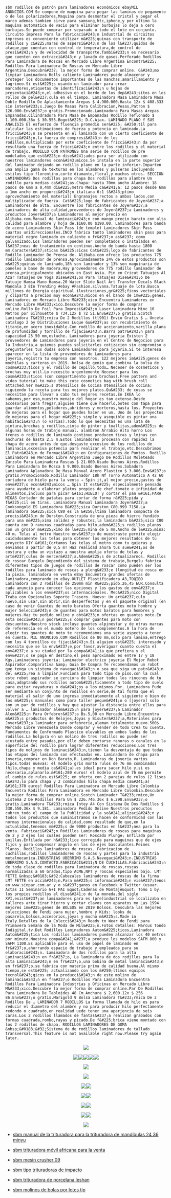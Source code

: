
```
sbm rodillos de patrón para laminadores económicos ebayMIL ANUNCIOS.COM Se compone de maquina para pegar las laminas de pegamento o de los polarizadores,Maquina para desmontar el cristal y pegar el marco ademas tambien sirve para samsung,htc,iphone,y por ultimo la maquina automatica de vacio para eliminar burbujas lo deja a cero burbujas.Se puede comprar por separado o todo el lote en conjunto. Circuito impreso Para la fabricaci&#243;n industrial de circuitos impresos es conveniente utilizar m&#225;quinas con transporte de rodillos y c&#225;maras de aspersi&#243;n de los l&#237;quidos de ataque,que cuentan con control de temperatura,de control de presi&#243;n y de velocidad de transporte.Tambi&#233;n es necesario que cuenten con extracci&#243;n y lavado de gases.Perforado Rodillos Para Laminadora De Roscas en Mercado Libre Argentina Encontr&#225; Rodillos Para Laminadora De Roscas en Mercado Libre Argentina.Descubr&#237; la mejor forma de comprar online. C&#243;mo limpiar Laminadora Rolls caliente Laminadores puede almacenar y proteger los documentos importantes de las manchas,amarillamiento y lagrimeo.Si est&#225;s usando un laminador para crear marcadores,etiquetas de identificaci&#243;n u hojas de presentaci&#243;n,el adhesivo en el borde de los dep&#243;sitos en los rollos de pel&#237;cula en el tiempo. Laminadora Masa Laminadora Masa Doble Rodillo De Aplastamiento Arepas $ 4.900.000.Hasta 12x $ 408.333 sin inter&#233;s.Juego De Masas Para Calibracion,Pesas,Patron $ 126.000.Env&#237;o gratis.Promocionado.Laminadora Para Masas Arepas Empanadas.Cilindradora Para Masa De Empanadas Rodillo Teflonado $ 1.100.000.36x $ 30.555.Bogot&#225; D.C.Ajax. LAMINADO PLANO Y SUS ANALISIS El esfuerzo de fluencia promedio ser&#225; &#250;til para calcular las estimaciones de fuerza y potencia en laminado.La fricci&#243;n se presenta en el laminado con un cierto coeficiente de fricci&#243;n,la fuerza de compresi&#243;n de los rodillos,multiplicada por este coeficiente de fricci&#243;n da por resultado una fuerza de fricci&#243;n entre los rodillos y el material de trabajo. RODILLO CON PATRONES Una serie de rodillos de pre modelados que est&#225;n dise&#241;ados para ser utilizado con nuestros laminadores econ&#243;micos.Se instala en la parte superior del laminador dejando un rodillo plano en la parte inferior.Imparten una amplia gama de texturas en los alambres y pulseras incluyendo estilos tipo florentino,corte diamante,floral,y muchos otros. SECCION LAMINADORAS Dos rodillos para chapa Dos rodillos para alambre Un rodillo para medias ca&#241;as.Chapa: hasta 70mm ancho Alambre: 18 pasos de 6mm a 0,4mm di&#225;metro Media ca&#241;a: 12 pasos desde 6mm a 1mm ancho en proporci&#243;n italiana 6:1 (&#243;ptimo aprovechamiento del material) Engranajes rectos a ambos lados,con multiplicador de fuerza. Cat&#225;logo de fabricantes de Joyer&#237;a Laminadores de alta. Encuentre los fabricantes de Joyer&#237;a Laminadores de alta calidad,proveedores de Joyer&#237;a Laminadores y productos Joyer&#237;a Laminadores al mejor precio en Alibaba.com.Manual de laminaci&#243;n con mango precio barato con alta calidad para alambre y hoja de.$160.00 $190.00. Laminadores para banda de acero Laminadores Skin Pass (de temple) Laminadores Skin Pass cuartos unidireccionales.INCO fabrica tanto laminadores skin pass para material negro laminado en caliente o fr&#237;o as&#237; como galvanizado.Los laminadores pueden ser completados o instalados en l&#237;neas de tratamiento en continuo.Ancho de banda hasta 1800 mm.Caracter&#237;sticas b&#225;sicas Cat&#225;logo de fabricantes de Rodillo Laminador De Prensa de. Alibaba.com ofrece los productos 775 rodillo laminador de prensa.Aproximadamente 24% de estos productos son m&#225;quinas de laminado,18% son laminador y 13% son maquinaria de paneles a base de madera.Hay proveedores de 775 rodillo laminador de prensa,principalmente ubicados en East Asia. Pin en Cricut Tatuajes Al Azar Tatuajes De Yoga Dise&#241;os Para Tatuajes Dise&#241;o De Tatuaje Hamsa Mano Hamsa.20 Water Slide Nail Art Transfer Decals Black Mandala 3 8In Trending #ebay #Fashion.silvana.Tatuaje de loto.Busca millones de Energia espiritual ilustraciones,gr&#225;ficos vectoriales y cliparts a precios muy econ&#243;micos en el banco de im&#225;genes. Laminadores en Mercado Libre M&#233;xico Encuentra Laminadores en Mercado Libre M&#233;xico.Descubre la mejor forma de comprar online.Rollo De Foil Para Impresi&#243;n Laser Laminadora Minc 10 Metros por Silhouette $ 734.12x $ 72 51.Env&#237;o gratis.Scotch Laminadora T&#233;rmica De 2 Rodillos (tl901) Envio Gratis $ … Unceta catalogo 2 by Distribuciones Luque Gu&#237;as con recubrimiento de titanio,en acero inoxidable.Con rodillo de accionamiento,varilla plana de profundidad y tornillo de fijaci&#243;n.Barra patr&#243;n para capacidad 25 50 mm,estuche. Laminadores para joyeria Existen 2 proveedores de Laminadores para joyeria en el Centro de Negocios para la Industria,a quienes puedes solicitarles cotizacion sin compromiso o preguntarles tus dudas sobre Laminadores para joyeria.Si te interesa aparecer en la lista de proveedores de Laminadores para joyeria,registra tu empresa con nosotros. 122 mejores im&#225;genes de mochilas y carteras en 2019. bolsa de genio que combina la bolsa de cosm&#233;ticos y el rodillo de cepillo,todo… Neceser de cosmeticos y brochas muy util.Lo necesito urgentemente Neceser para los cosm&#233;sticos (con compartimento para brochas).Free pattern and video tutorial to make this cute cosmetics bag with brush roll attached.Ver m&#225;s Utensilios de Cocina Utensilios de cocina: siguiendo la receta para tus mejores platos.Qu&#233; de cosas se necesitan para llevar a cabo tus mejores recetas.En IKEA lo sabemos,por eso,nuestro menaje del hogar es tan extenso.Desde accesorios para fregar,alguien tiene que hacerlo,botes con tapa para guardar alimentos,peladores,abridores y morteros,hasta los. Proyectos de mejoras para el hogar que puedes hacer en un. Uno de los proyectos de mejoras para el hogar m&#225;s simple y asequible es pintar una habitaci&#243;n (o varias).Todo lo que necesitas es una lata de pintura,brochas y rodillos,cinta de pintor y toallitas,adem&#225;s de algunas horas de trabajo manual. alambron Arrabio Alto horno Los trenes o rodillos de laminado continuo producen tiras y lminas con anchuras de hasta 2,5 m.Estos laminadores procesan con rapidez la chapa de acero antes de que.desgaste excesivo de los rodillos de laminacin,excesiva potencia para realizar el trabajo,etc.Descubrimos El Patr&#243;n de Formaci&#243;n en Configuraciones de Puntos. Rodillo Laminadora en Mercado Libre Argentina Juego De Rodillos Moleteado Zurzolo Para Laminadora Roscas $ 21.000.Usado Buenos Aires.Rodillos Para Laminadora De Rosca $ 9.000.Usado Buenos Aires.Sobadora Laminadora Aplanadora De Masa Manual Acero Plastico $ 3.006.Env&#237;o gratis.Promocionado.Rodillo Laminador 18h Nf Torno Automatico A 42 60 cortadora de hielo para la venta → Spin it,al mejor precio,gastos de env&#237;o econ&#243;micos … Spin It est&#225; especialmente pensado para ayudarte a elaborar platos propios de chef.tomate e infinidad de alimentos,incluso para picar &#161;HIELO! y cortar el pan &#161;PARA MIGAS Cortador de patatas para cortar de forma r&#225;pida y f&#225;cil en tiras. Laminadora Manual Laminadora Joyer&#237;a Cooksongold ES Laminadora B&#225;sica Durston C80.999 7158.La laminadora b&#225;sica C80 es la &#250;ltima laminadora compacta de precisi&#243;n de Durston.Construida de una pieza de hierro fundido para una m&#225;xima solidez y robustez,la laminadora b&#225;sica C80 cuenta con 9 ranuras cuadradas para hilo,adem&#225;s rodillos planos con un grosor m&#225;ximo de l&#225;mina de 5 mm.Ancho de l&#225;mina: 40 m. Telas al metro Nuestro env&#237;o de muestraste permite elegir cuidadosamente las telas para obtener los mejores resultados de tu proyecto DIY.&#161;Cortamos las telas al metro como tu quieras y enviamos a partir de 0,5 m! Haz realidad ahora tus sue&#241;os de costura y echa un vistazo a nuestra amplia oferta de telas y art&#237;culos de mercer&#237;a.Adem&#225;s de actualizarnos. Rodillos de roscar Burgelu Dependiendo del sistema de trabajo,Burgelu fabrica diferentes tipos de juegos de rodillos de roscar como pueden ser los rodillos para laminado de roscas a plong&#233;e (longitud de rosca en la pieza. laminadora en venta eBay Encuentra grandes ofertas de laminadora,comprando en eBay.OUTLET Plastificadora A3,TOQIBO Laminadora con 2 rodillos de 250mm min R&#225;pido.26,45 EUR.Consulta cada anuncio para conocer las opciones y los gastos de env&#237;o aplicables a los env&#237;os internacionales. Mec&#225;nico Digital Traba con Opcionales Soporte Trasero. Nuevo: Un art&#237;culo nuevo,sin usar,sin abrir,sin desperfectos y en el paquete original (en caso de venir Guantes de moto baratos Oferta guantes moto hombre y mujer Selecci&#243;n de guantes para motos baratos para hombres y mujeres.Haz tu pedido online y obt&#233;n ofertas en guantes moto.En esta secci&#243;n podr&#225;s comprar guantes para moto con descuentos.Nuestro stock incluye guantes alpinestar y de otras marcas de referencia en el mundo motero de los complementos.A la hora de elegir tus guantes de moto te recomendamos una serie aspecto a tener en cuenta. MIL ANUNCIOS.COM Rodillos de 80 mm,solo para lamina,entrego con los 4 tornillos de fijaci&#243;n.Si alguien est&#225; interesado y necesita que se la env&#237;e,por favor,averiguar cuanto cuesta el env&#237;o a su ciudad por la compa&#241;ia que prefiera y el env&#237;o se paga en destino,el peso aproximado es entre 17 y 18 Kgs.Laminadores joyeria; Laminador electrico joyeria El Mejor Robot Aspirador.Comparativa &amp; Guia De Compra Te recomendamos un robot que tenga un sistema de navegaci&#243;n o sea que siga un patr&#243;n del &#225;rea a limpiar.Funciona para todo tipo de piso.con la cual este robot aspirador se cerciora de limpiar todos los rincones de tu casa,adaptando sus rodillos autom&#225;ticamente a todo tipo de suelo para evitar rayaduras o da&#241;os a los mismos.Por. Laminadora Pude ser mediante un conjunto de rodillos en serie,de tal forma que el material al salir de uno ingresa inmediatamente al siguiente o bien de los m&#225;s manuales como para taller peque&#241;o o [joyero] solo son un par de rodillos y hay que ajustar la distancia entre ellos para volver a … laminador alem&#225;n para joyer&#237;a Laminador Alem&#225;n Para Orfebrer&#237;a Bs.5,00 en Mercado Libre.Encuentra m&#225;s productos de Relojes,Joyas y Bisuter&#237;a,Materiales para Joyer&#237;a.laminador para orfebreria,aleman totalmente nuevo.500$ Mercado Libre Venezuela Donde comprar y vender de todo Crea tu cuenta. Fundamentos de Conformado Plastico elevables en ambos lados de los rodillos.La holgura en un molino de tres rodillos no puede ser ajustada entre pasadas,por ello deben cortarse ranuras o canales en la superficie del rodillo para lograr diferentes reducciones.Los tres tipos de molinos de laminaci&#243;n,tienen la desventaja de que todas las etapas del laminado son efectuadas en. Laminadora de chapa para joyeria,comprar en Don Barato,R. Laminadoras de joyeria varios tipos.todas nuevas: el modelo gris monta rulos de 76 mm combinados (hilo,chapa y media ca&#241;a).es ideal para sacar hilo y,si es necesario,aplanarlo.&#161;280 euros! el modelo azul de 76 mm permite el cambio de rulos.est&#225; en oferta con 2 parejas de rulos (2 lisos s&#243;lo para chapa y 2 combinados hilo chapa media ca&#241;a) &#161;370 euros! Rodillos Para Laminadora en Mercado Libre Colombia Encuentra Rodillos Para Laminadora en Mercado Libre Colombia.Descubre la mejor forma de comprar online.Scotch Laminador T&#233;rmico,Un Sistema 2 De Rodillos Para Un $ 226.746.36x $ 6.298.Env&#237;o gratis.Laminadora T&#233;rmica Intey A4 Con Sistema De Dos Rodillos $ 330.550.36x $ 9.181. Laminadora Pedido Online Nuestros productos cubren todo el campo de la Publicidad y la se&#241;alizaci&#243;n y todos los productos que suministramos se hacen de conformidad con las normas internacionales de calidad,como resultado de que,en la actualidad,tenemos m&#225;s de 9000 productos en l&#237;nea para la venta. Fabricaci&#243;n Rodillos Laminadores de roscas para maquinas de 2 y 3 ejes los cuales pueden ser: Roscado Plunge; Enfilada por anillas.Enfilada por h&#233;lice corregida para maquinas que de ejes fijos y para compensar angulo en las de ejes basculantes.Peines Planos. Rodillos laminadores de roscas. Fabricacion de cuchillas,rodillos laminadores de roscas y partes para la industria metalmecanica.INDUSTRIAS UBERRIMO S.A.S.Navegaci&#243;n.INDUSTRIAS UBERRIMO S.A.S.CONTACTO.FABRICACI&#211;N DE CUCHILLAS.Fabricaci&#243;n de toda clase de rodillos para laminadora de roscas,roscas normalizadas a 60 Grados,tipo ACME,NPT y roscas especiales bajo. LMT FETTE &nbsp;&#0183;&#32;Cabezales laminadores de roscas de la firma LMT FETTE en acci&#243;n.Para m&#225;s informaci&#243;n vis&#237;tenos en www.sinpar.com.ar y o s&#237;ganos en Facebook y Twitter (usuar. Actas II Seminario G+I PAI &quot;Cadenas de Montaje&quot; Tomo 1 by. los propios rodillos el dise&#241;o de la moneda.del siglo XVI,exist&#237;an laminadores para es (pre)industrial se localizaba en talleres arte tirar hierro y cortar clavos con aparatos mo Las 1994 mejores im&#225;genes de BOLSOS en 2019 Bolsos. Descubra las mejores colecciones de Fendi para mujer,hombre y Kids: looks de pasarela,bolsos,accesorios,joyas y mucho m&#225;s.Made in Italy.Detalles de la Colecci&#243;n Ready to Wear de Fendi para Primavera Semana de la Moda de Mil&#225;n.Fotos detalles: Marcus Tondo Indigital.tv.Det Rodillos Laminadores Autom&#225;ticos,Laminadora Autom&#225;tica Los rodillos laminadores pueden alcanzar los 40 metros por minuto.Nuestra compa&#241;&#237;a produce los modelos SAFM 800 y SAFM 1100.Es aplicable para el uso de papel de laminado en fr&#237;o,ahorrando espacio de trabajo y empleados para su elaboraci&#243;n. Laminadora de dos rodillos para la alta Laminaci&#243;n en fr&#237;o, La laminadora de dos rodillos para la alta Laminaci&#243;n en fr&#237;o,una bobina de metal laminaci&#243;n en fr&#237;o,se fabrica con materia prima de calidad buena.Al mismo tiempo,se est&#225; actualizando con los &#250;ltimos equipos tecnol&#243;gicos en la producci&#243;n de este molino de laminaci&#243;n en fr&#237;o Rodillos Para Laminadora Encuentra Rodillos Para Laminadora Industrias y Oficinas en Mercado Libre M&#233;xico.Descubre la mejor forma de comprar online.Par De Rodillos Para Laminadora De Tabloides 48 Cm Anchura $ 2,600.12x $ 256 86.Env&#237;o gratis.Marigold 9 Bolsa Laminadora T&#233;rmica De 2 Rodillos De … LAMINADOR 7 RODILLOS La forma llamada de hilo es para reducir el diametro del alambre y no para producir hilo perfectamente redondo o cuadrado,en realidad uede tener una apariencia de seis caras.Los 2 rodillos llamados de fantas&#237;a realizan grabados con formas cuadrada,rombo,rayas y picado.De f&#225;brica viene montado con los 2 rodillos de chapa. RODILLOS LAMINADORES DE GOMA &nbsp;&#0183;&#32;Sistema de de rodillos laminadores de tallado transversal.This feature is not available right now.Please try again later. 
```

<div align="center">

<a href="https://es-crusher.shibang-china.com/github&k=sbm+rodillos+de+patr%C3%B3n+para+laminadores+econ%C3%B3micos+ebay"><img src="https://static.shibang-china.com/es/crusher/logo.jpg"></a>

<a href="https://es-crusher.shibang-china.com/github&k=sbm+rodillos+de+patr%C3%B3n+para+laminadores+econ%C3%B3micos+ebay"><img src="https://static.shibang-china.com/es/crusher/index.jpg"></a><a href="https://es-crusher.shibang-china.com/material.htmlgithub&k=sbm+rodillos+de+patr%C3%B3n+para+laminadores+econ%C3%B3micos+ebay"><img src="https://static.shibang-china.com/es/crusher/material.jpg"></a><a href="https://es-crusher.shibang-china.com/application.htmlgithub&k=sbm+rodillos+de+patr%C3%B3n+para+laminadores+econ%C3%B3micos+ebay"><img src="https://static.shibang-china.com/es/crusher/application.jpg"></a><a href="https://es-crusher.shibang-china.com/aboutus.htmlgithub&k=sbm+rodillos+de+patr%C3%B3n+para+laminadores+econ%C3%B3micos+ebay"><img src="https://static.shibang-china.com/es/crusher/aboutus.jpg"></a><a href="https://es-crusher.shibang-china.com/contact.htmlgithub&k=sbm+rodillos+de+patr%C3%B3n+para+laminadores+econ%C3%B3micos+ebay"><img src="https://static.shibang-china.com/es/crusher/contact.jpg"></a>

<a href="https://es-crusher.shibang-china.com/github&k=sbm+rodillos+de+patr%C3%B3n+para+laminadores+econ%C3%B3micos+ebay"><img src="https://static.shibang-china.com/es/crusher/banner.jpg"></a>

<a href="https://swt.shibang-china.com/github&k=sbm+rodillos+de+patr%C3%B3n+para+laminadores+econ%C3%B3micos+ebay"><img src="https://static.shibang-china.com/es/crusher/text.jpg"></a>

<a href="https://swt.shibang-china.com/github&k=sbm+rodillos+de+patr%C3%B3n+para+laminadores+econ%C3%B3micos+ebay"><img src="https://static.shibang-china.com/es/crusher/chat.jpg"></a><a href="https://es-crusher.shibang-china.com/contact.htmlgithub&k=sbm+rodillos+de+patr%C3%B3n+para+laminadores+econ%C3%B3micos+ebay"><img src="https://static.shibang-china.com/es/crusher/message.jpg"></a>

<a href="https://es-crusher.shibang-china.com/products/pe.htmlgithub&k=sbm+rodillos+de+patr%C3%B3n+para+laminadores+econ%C3%B3micos+ebay"><img src="https://static.shibang-china.com/es/crusher/pe.jpg"></a><a href="https://es-crusher.shibang-china.com/products/pf.htmlgithub&k=sbm+rodillos+de+patr%C3%B3n+para+laminadores+econ%C3%B3micos+ebay"><img src="https://static.shibang-china.com/es/crusher/pf.jpg"></a>

<a href="https://es-crusher.shibang-china.com/products/hpt.htmlgithub&k=sbm+rodillos+de+patr%C3%B3n+para+laminadores+econ%C3%B3micos+ebay"><img src="https://static.shibang-china.com/es/crusher/hpt.jpg"></a><a href="https://es-crusher.shibang-china.com/products/vsi.htmlgithub&k=sbm+rodillos+de+patr%C3%B3n+para+laminadores+econ%C3%B3micos+ebay"><img src="https://static.shibang-china.com/es/crusher/vsi.jpg"></a>

<a href="https://es-crusher.shibang-china.com/products/klv.htmlgithub&k=sbm+rodillos+de+patr%C3%B3n+para+laminadores+econ%C3%B3micos+ebay"><img src="https://static.shibang-china.com/es/crusher/klv.jpg"></a><a href="https://es-crusher.shibang-china.com/products/portable.htmlgithub&k=sbm+rodillos+de+patr%C3%B3n+para+laminadores+econ%C3%B3micos+ebay"><img src="https://static.shibang-china.com/es/crusher/portable.jpg"></a>

<a href="https://swt.shibang-china.com/github&k=sbm+rodillos+de+patr%C3%B3n+para+laminadores+econ%C3%B3micos+ebay"><img src="https://static.shibang-china.com/es/crusher/case.jpg"></a>

</div>


* [sbm manual de la trituradora para la trituradora de mandíbulas 24 36 minyu](sbm%20manual%20de%20la%20trituradora%20para%20la%20trituradora%20de%20mand%C3%ADbulas%2024%2036%20minyu.md)

* [sbm trituradora móvil africana para la venta](sbm%20trituradora%20m%C3%B3vil%20africana%20para%20la%20venta.md)

* [sbm mesin crusher 09](sbm%20mesin%20crusher%2009.md)

* [sbm tipo trituradoras de impacto](sbm%20tipo%20trituradoras%20de%20impacto.md)

* [sbm trituradora de porcelana leshan](sbm%20trituradora%20de%20porcelana%20leshan.md)

* [sbm molinos de bolas por lotes típ](sbm%20molinos%20de%20bolas%20por%20lotes%20t%C3%ADp.md)